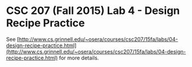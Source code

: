 # CSC 207 (Fall 2015) Lab 4 - Design Recipe Practice

See [http://www.cs.grinnell.edu/~osera/courses/csc207/15fa/labs/04-design-recipe-practice.html](http://www.cs.grinnell.edu/~osera/courses/csc207/15fa/labs/04-design-recipe-practice.html) for more details.
